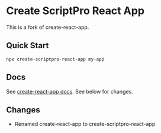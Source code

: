 # Create ScriptPro React App

This is a fork of create-react-app.

## Quick Start

```
npx create-scriptpro-react-app my-app
```

## Docs

See [create-react-app docs](https://facebook.github.io/create-rea…). See below for changes.

## Changes

- Renamed create-react-app to create-scriptpro-react-app